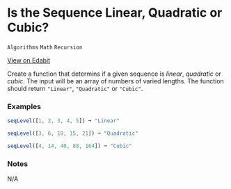# Is the Sequence Linear, Quadratic or Cubic?

`Algorithms` `Math` `Recursion`

[View on Edabit](https://edabit.com/challenge/N7p2XeHgkXejEgoap)

Create a function that determins if a given sequence is _linear_, _quadratic_ or _cubic_. The input will be an array of numbers of varied lengths. The function should return `"Linear"`, `"Quadratic"` or `"Cubic"`.

### Examples

```js
seqLevel([1, 2, 3, 4, 5]) ➞ "Linear"

seqLevel([3, 6, 10, 15, 21]) ➞ "Quadratic"

seqLevel([4, 14, 40, 88, 164]) ➞ "Cubic"
```

### Notes

N/A
